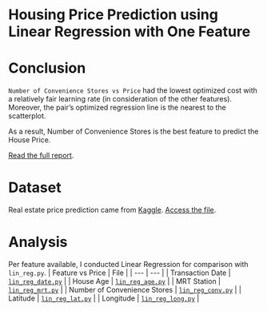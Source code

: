 # Housing Price Prediction using Linear Regression with One Feature
# Conclusion
```Number of Convenience Stores vs Price``` had the lowest optimized cost with a relatively fair learning rate (in consideration of the other features). Moreover, the pair’s optimized regression line is the nearest to the scatterplot.

As a result, Number of Convenience Stores is the best feature to predict the House Price.

[Read the full report](/projects/housing-price-prediction/Report%20-%20Housing%20Price%20Prediction.pdf).

# Dataset
Real estate price prediction came from [Kaggle](https://www.kaggle.com/datasets/quantbruce/real-estate-price-prediction). [Access the file](/projects/housing-price-prediction/realestate.csv).

# Analysis
Per feature available, I conducted Linear Regression for comparison with ```lin_reg.py```.
| Feature vs Price | File |
| --- | --- |
| Transaction Date | [```lin_reg_date.py```](/projects/housing-price-prediction/lin_reg_date.py) |
| House Age | [```lin_reg_age.py```](/projects/housing-price-prediction/lin_reg_age.py) |
| MRT Station | [```lin_reg_mrt.py```](/projects/housing-price-prediction/lin_reg_mrt.py) |
| Number of Convenience Stores | [```lin_reg_conv.py```](/projects/housing-price-prediction/lin_reg_conv.py) |
| Latitude | [```lin_reg_lat.py```](/projects/housing-price-prediction/lin_reg_lat.py) |
| Longitude | [```lin_reg_long.py```](/projects/housing-price-prediction/lin_reg_long.py) |